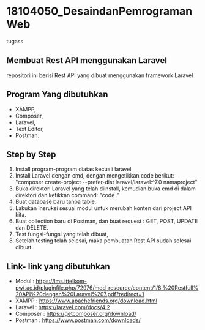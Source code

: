 # 18104050_DesaindanPemrogramanWeb
tugass
## Membuat Rest API menggunakan Laravel
repositori ini berisi Rest API yang dibuat menggunakan framework Laravel

## Program Yang dibutuhkan
-   XAMPP,
-   Composer,
-   Laravel,
-   Text Editor,
-   Postman.

## Step by Step
1.  Install program-program diatas kecuali laravel
2.  Install Laravel dengan cmd, dengan mengetikkan code berikut: "composer create-project --prefer-dist laravel/laravel:^7.0 namaproject"
3.  Buka direktori Laravel yang telah diinstall, kemudian buka cmd di dalam direktori dan ketikkan command: "code ."
4.  Buat database baru tanpa table.
5.  Lakukan insruksi sesuai modul untuk merubah konten dari project API kita.
6.  Buat collection baru di Postman, dan buat request : GET, POST, UPDATE dan DELETE.
7.  Test fungsi-fungsi yang telah dibuat,
8.  Setelah testing telah selesai, maka pembuatan Rest API sudah selesai dibuat

## Link- link yang dibutuhkan
-   Modul       :   https://lms.ittelkom-pwt.ac.id/pluginfile.php/72976/mod_resource/content/1/8.%20Restfull%20API%20dengan%20Laravel%207.pdf?redirect=1
-   XAMPP       :   https://www.apachefriends.org/download.html
-   Laravel     :   https://laravel.com/docs/4.2
-   Composer    :   https://getcomposer.org/download/
-   Postman     :   https://www.postman.com/downloads/
